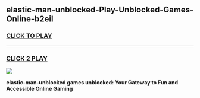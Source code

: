 
## elastic-man-unblocked-Play-Unblocked-Games-Online-b2eil
<h3>
<a href="https://premium76.site?title=elastic-man-unblocked&ref=25A">CLICK TO PLAY</a></h3>
<hr>

<h3>
<a href="https://premium76.site?title=elastic-man-unblocked&ref=25A">CLICK 2 PLAY</a>
  
</h3>

<a href="https://premium76.site?title=elastic-man-unblocked&ref=25A"><img src="https://clearcache.store/games.png"></a>


**elastic-man-unblocked games unblocked: Your Gateway to Fun and Accessible Online Gaming**

